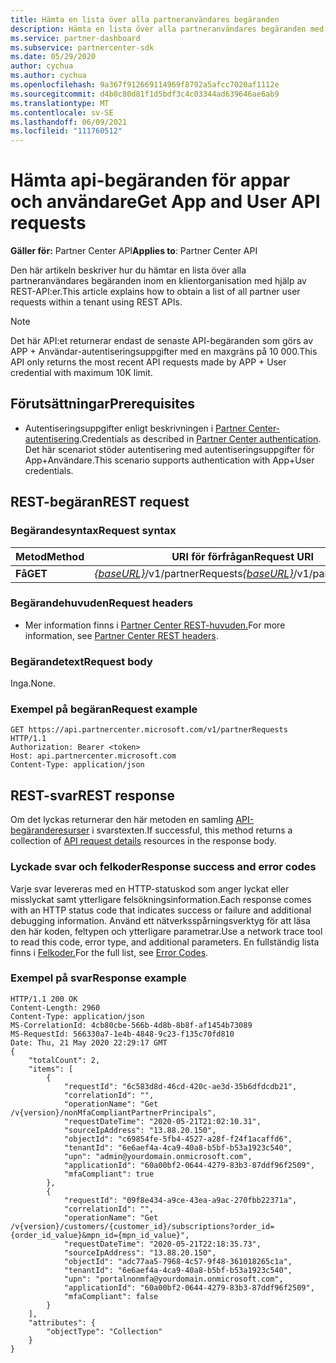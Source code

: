 ```yaml
---
title: Hämta en lista över alla partneranvändares begäranden
description: Hämta en lista över alla partneranvändares begäranden med hjälp av partner-REST API.
ms.service: partner-dashboard
ms.subservice: partnercenter-sdk
ms.date: 05/29/2020
author: cychua
ms.author: cychua
ms.openlocfilehash: 9a367f912669114969f8792a5afcc7020af1112e
ms.sourcegitcommit: d4b0c80d81f1d5bdf3c4c03344ad639646ae6ab9
ms.translationtype: MT
ms.contentlocale: sv-SE
ms.lasthandoff: 06/09/2021
ms.locfileid: "111760512"
---
```

# <a name="get-app-and-user-api-requests"></a><span data-ttu-id="41288-103">Hämta api-begäranden för appar och användare</span><span class="sxs-lookup"><span data-stu-id="41288-103">Get App and User API requests</span></span>

<span data-ttu-id="41288-104">**Gäller för:** Partner Center API</span><span class="sxs-lookup"><span data-stu-id="41288-104">**Applies to**: Partner Center API</span></span>

<span data-ttu-id="41288-105">Den här artikeln beskriver hur du hämtar en lista över alla partneranvändares begäranden inom en klientorganisation med hjälp av REST-API:er.</span><span class="sxs-lookup"><span data-stu-id="41288-105">This article explains how to obtain a list of all partner user requests within a tenant using REST APIs.</span></span>

 > [!NOTE]
 > <span data-ttu-id="41288-106">Det här API:et returnerar endast de senaste API-begäranden som görs av APP + Användar-autentiseringsuppgifter med en maxgräns på 10 000.</span><span class="sxs-lookup"><span data-stu-id="41288-106">This API only returns the most recent API requests made by APP + User credential with maximum 10K limit.</span></span>

## <a name="prerequisites"></a><span data-ttu-id="41288-107">Förutsättningar</span><span class="sxs-lookup"><span data-stu-id="41288-107">Prerequisites</span></span>

- <span data-ttu-id="41288-108">Autentiseringsuppgifter enligt beskrivningen i [Partner Center-autentisering](partner-center-authentication.md).</span><span class="sxs-lookup"><span data-stu-id="41288-108">Credentials as described in [Partner Center authentication](partner-center-authentication.md).</span></span> <span data-ttu-id="41288-109">Det här scenariot stöder autentisering med autentiseringsuppgifter för App+Användare.</span><span class="sxs-lookup"><span data-stu-id="41288-109">This scenario supports authentication with App+User credentials.</span></span>

## <a name="rest-request"></a><span data-ttu-id="41288-110">REST-begäran</span><span class="sxs-lookup"><span data-stu-id="41288-110">REST request</span></span>

### <a name="request-syntax"></a><span data-ttu-id="41288-111">Begärandesyntax</span><span class="sxs-lookup"><span data-stu-id="41288-111">Request syntax</span></span>

| <span data-ttu-id="41288-112">Metod</span><span class="sxs-lookup"><span data-stu-id="41288-112">Method</span></span>  | <span data-ttu-id="41288-113">URI för förfrågan</span><span class="sxs-lookup"><span data-stu-id="41288-113">Request URI</span></span>                                                        |
|---------|--------------------------------------------------------------------|
| <span data-ttu-id="41288-114">**Få**</span><span class="sxs-lookup"><span data-stu-id="41288-114">**GET**</span></span> | <span data-ttu-id="41288-115">[*{baseURL}*](partner-center-rest-urls.md)/v1/partnerRequests</span><span class="sxs-lookup"><span data-stu-id="41288-115">[*{baseURL}*](partner-center-rest-urls.md)/v1/partnerRequests</span></span> |

### <a name="request-headers"></a><span data-ttu-id="41288-116">Begärandehuvuden</span><span class="sxs-lookup"><span data-stu-id="41288-116">Request headers</span></span>

- <span data-ttu-id="41288-117">Mer information finns i [Partner Center REST-huvuden.](headers.md)</span><span class="sxs-lookup"><span data-stu-id="41288-117">For more information, see [Partner Center REST headers](headers.md).</span></span>

### <a name="request-body"></a><span data-ttu-id="41288-118">Begärandetext</span><span class="sxs-lookup"><span data-stu-id="41288-118">Request body</span></span>

<span data-ttu-id="41288-119">Inga.</span><span class="sxs-lookup"><span data-stu-id="41288-119">None.</span></span>

### <a name="request-example"></a><span data-ttu-id="41288-120">Exempel på begäran</span><span class="sxs-lookup"><span data-stu-id="41288-120">Request example</span></span>

```http
GET https://api.partnercenter.microsoft.com/v1/partnerRequests HTTP/1.1
Authorization: Bearer <token>
Host: api.partnercenter.microsoft.com
Content-Type: application/json
```

## <a name="rest-response"></a><span data-ttu-id="41288-121">REST-svar</span><span class="sxs-lookup"><span data-stu-id="41288-121">REST response</span></span>

<span data-ttu-id="41288-122">Om det lyckas returnerar den här metoden en samling [API-begäranderesurser](mfa-resources.md#api-request-details) i svarstexten.</span><span class="sxs-lookup"><span data-stu-id="41288-122">If successful, this method returns a collection of [API request details](mfa-resources.md#api-request-details) resources in the response body.</span></span>

### <a name="response-success-and-error-codes"></a><span data-ttu-id="41288-123">Lyckade svar och felkoder</span><span class="sxs-lookup"><span data-stu-id="41288-123">Response success and error codes</span></span>

<span data-ttu-id="41288-124">Varje svar levereras med en HTTP-statuskod som anger lyckat eller misslyckat samt ytterligare felsökningsinformation.</span><span class="sxs-lookup"><span data-stu-id="41288-124">Each response comes with an HTTP status code that indicates success or failure and additional debugging information.</span></span> <span data-ttu-id="41288-125">Använd ett nätverksspårningsverktyg för att läsa den här koden, feltypen och ytterligare parametrar.</span><span class="sxs-lookup"><span data-stu-id="41288-125">Use a network trace tool to read this code, error type, and additional parameters.</span></span> <span data-ttu-id="41288-126">En fullständig lista finns i [Felkoder.](error-codes.md)</span><span class="sxs-lookup"><span data-stu-id="41288-126">For the full list, see [Error Codes](error-codes.md).</span></span>

### <a name="response-example"></a><span data-ttu-id="41288-127">Exempel på svar</span><span class="sxs-lookup"><span data-stu-id="41288-127">Response example</span></span>

``` http
HTTP/1.1 200 OK
Content-Length: 2960
Content-Type: application/json
MS-CorrelationId: 4cb80cbe-566b-4d8b-8b8f-af1454b73089
MS-RequestId: 566330a7-1e4b-4848-9c23-f135c70fd810
Date: Thu, 21 May 2020 22:29:17 GMT
{
    "totalCount": 2,
    "items": [
        {
            "requestId": "6c583d8d-46cd-420c-ae3d-35b6dfdcdb21",
            "correlationId": "",
            "operationName": "Get /v{version}/nonMfaCompliantPartnerPrincipals",
            "requestDateTime": "2020-05-21T21:02:10.31",
            "sourceIpAddress": "13.88.20.150",
            "objectId": "c69854fe-5fb4-4527-a28f-f24f1acaffd6",
            "tenantId": "6e6aef4a-4ca9-40a8-b5bf-b53a1923c540",
            "upn": "admin@yourdomain.onmicrosoft.com",
            "applicationId": "60a00bf2-0644-4279-83b3-87ddf96f2509",
            "mfaCompliant": true
        },
        {
            "requestId": "09f8e434-a9ce-43ea-a9ac-270fbb22371a",
            "correlationId": "",
            "operationName": "Get /v{version}/customers/{customer_id}/subscriptions?order_id={order_id_value}&mpn_id={mpn_id_value}",
            "requestDateTime": "2020-05-21T22:18:35.73",
            "sourceIpAddress": "13.88.20.150",
            "objectId": "adc77aa5-7968-4c57-9f48-361018265c1a",
            "tenantId": "6e6aef4a-4ca9-40a8-b5bf-b53a1923c540",
            "upn": "portalnonmfa@yourdomain.onmicrosoft.com",
            "applicationId": "60a00bf2-0644-4279-83b3-87ddf96f2509",
            "mfaCompliant": false
        }
    ],
    "attributes": {
        "objectType": "Collection"
    }
}
```
